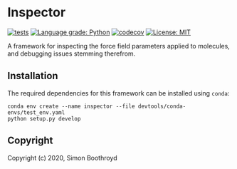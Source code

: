 # Inspector

[![tests](https://github.com/SimonBoothroyd/inspector/workflows/ci/badge.svg?branch=main)](https://github.com/SimonBoothroyd/inspector/actions?query=workflow%3ACI)
[![Language grade: Python](https://img.shields.io/lgtm/grade/python/g/SimonBoothroyd/inspector.svg?logo=lgtm&logoWidth=18)](https://lgtm.com/projects/g/SimonBoothroyd/inspector/context:python)
[![codecov](https://codecov.io/gh/SimonBoothroyd/inspector/branch/main/graph/badge.svg?token=Aa8STE8WBZ)](https://codecov.io/gh/SimonBoothroyd/inspector)
[![License: MIT](https://img.shields.io/badge/License-MIT-yellow.svg)](https://opensource.org/licenses/MIT)

A framework for inspecting the force field parameters applied to molecules, and debugging issues stemming therefrom.

## Installation

The required dependencies for this framework can be installed using `conda`:

```
conda env create --name inspector --file devtools/conda-envs/test_env.yaml
python setup.py develop
```

## Copyright

Copyright (c) 2020, Simon Boothroyd
